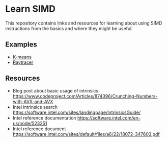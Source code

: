 # Learn SIMD

This repository contains links and resources for learning about using SIMD instructions from the basics and where they might be useful.


## Examples

- [K-means](examples/k-means/README.md)
- [Raytracer](examples/raytracer/README.md)

## Resources

- Blog post about basic usage of intrinsics https://www.codeproject.com/Articles/874396/Crunching-Numbers-with-AVX-and-AVX
- Intel intrinsics search https://software.intel.com/sites/landingpage/IntrinsicsGuide/
- Intel reference documentation https://software.intel.com/en-us/node/523351
- Intel reference document https://software.intel.com/sites/default/files/a6/22/18072-347603.pdf
